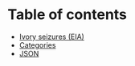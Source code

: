 # Table of contents

* [Ivory seizures (EIA)](README.md)
* [Categories](categories.md)
* [JSON](json.md)
